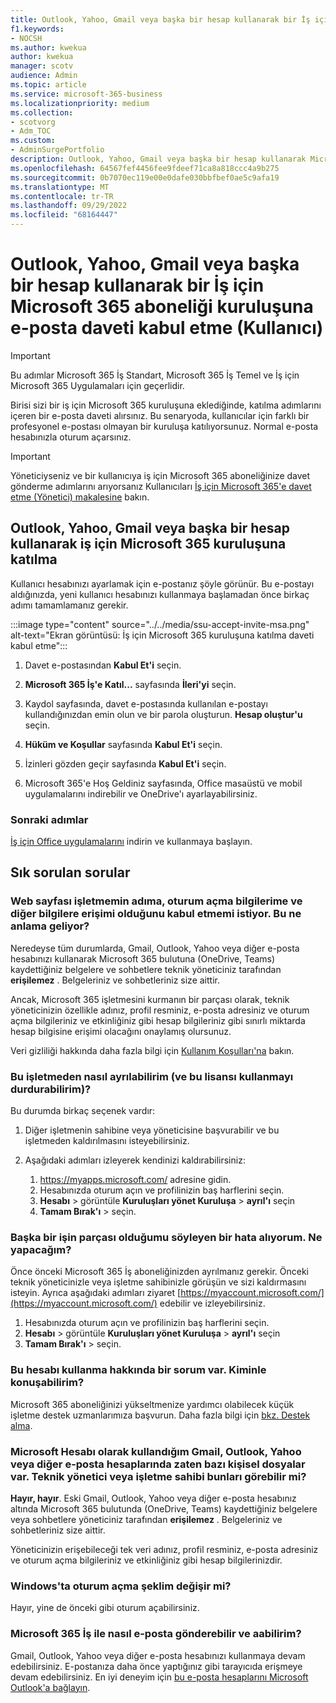 ```yaml
---
title: Outlook, Yahoo, Gmail veya başka bir hesap kullanarak bir İş için Microsoft 365 aboneliği kuruluşuna e-posta daveti kabul etme (Kullanıcı)
f1.keywords:
- NOCSH
ms.author: kwekua
author: kwekua
manager: scotv
audience: Admin
ms.topic: article
ms.service: microsoft-365-business
ms.localizationpriority: medium
ms.collection:
- scotvorg
- Adm_TOC
ms.custom:
- AdminSurgePortfolio
description: Outlook, Yahoo, Gmail veya başka bir hesap kullanarak Microsoft 365 İş Standart bir kuruluşa katılmak için e-posta daveti kabul edin.
ms.openlocfilehash: 64567fef4456fee9fdeef71ca8a818ccc4a9b275
ms.sourcegitcommit: 0b7070ec119e00e0dafe030bbfbef0ae5c9afa19
ms.translationtype: MT
ms.contentlocale: tr-TR
ms.lasthandoff: 09/29/2022
ms.locfileid: "68164447"
---
```

# <a name="accept-an-email-invitation-to-a-microsoft-365-for-business-subscription-organization-using-an-outlook-yahoo-gmail-or-other-account-user"></a>Outlook, Yahoo, Gmail veya başka bir hesap kullanarak bir İş için Microsoft 365 aboneliği kuruluşuna e-posta daveti kabul etme (Kullanıcı)

> [!IMPORTANT]
> Bu adımlar Microsoft 365 İş Standart, Microsoft 365 İş Temel ve İş için Microsoft 365 Uygulamaları için geçerlidir.

Birisi sizi bir iş için Microsoft 365 kuruluşuna eklediğinde, katılma adımlarını içeren bir e-posta daveti alırsınız. Bu senaryoda, kullanıcılar için farklı bir profesyonel e-postası olmayan bir kuruluşa katılıyorsunuz. Normal e-posta hesabınızla oturum açarsınız.

> [!IMPORTANT]
> Yöneticiyseniz ve bir kullanıcıya iş için Microsoft 365 aboneliğinize davet gönderme adımlarını arıyorsanız Kullanıcıları [İş için Microsoft 365'e davet etme (Yönetici) makalesine](admin-invite-business-standard.md) bakın.

## <a name="join-a-microsoft-365-for-business-organization-using-an-outlook-yahoo-gmail-or-other-account"></a>Outlook, Yahoo, Gmail veya başka bir hesap kullanarak iş için Microsoft 365 kuruluşuna katılma

Kullanıcı hesabınızı ayarlamak için e-postanız şöyle görünür. Bu e-postayı aldığınızda, yeni kullanıcı hesabınızı kullanmaya başlamadan önce birkaç adımı tamamlamanız gerekir.

:::image type="content" source="../../media/ssu-accept-invite-msa.png" alt-text="Ekran görüntüsü: İş için Microsoft 365 kuruluşuna katılma daveti kabul etme":::

1. Davet e-postasından **Kabul Et'i** seçin.

2. **Microsoft 365 İş'e Katıl...** sayfasında **İleri'yi** seçin.

3. Kaydol sayfasında, davet e-postasında kullanılan e-postayı kullandığınızdan emin olun ve bir parola oluşturun. **Hesap oluştur'u** seçin.

4. **Hüküm ve Koşullar** sayfasında **Kabul Et'i** seçin.

5. İzinleri gözden geçir sayfasında **Kabul Et'i** seçin.

6. Microsoft 365'e Hoş Geldiniz sayfasında, Office masaüstü ve mobil uygulamalarını indirebilir ve OneDrive'ı ayarlayabilirsiniz.

### <a name="next-steps"></a>Sonraki adımlar

[İş için Office uygulamalarını](https://support.microsoft.com/office/install-office-apps-from-office-365-dcf2d841-dac7-455b-9a77-fc8f7ee92702) indirin ve kullanmaya başlayın.

## <a name="frequently-asked-questions"></a>Sık sorulan sorular

### <a name="the-webpage-is-asking-me-to-agree-that-my-business-has-access-to-my-name-sign-in-and-other-information--what-does-that-mean"></a>Web sayfası işletmemin adıma, oturum açma bilgilerime ve diğer bilgilere erişimi olduğunu kabul etmemi istiyor. Bu ne anlama geliyor?

Neredeyse tüm durumlarda, Gmail, Outlook, Yahoo veya diğer e-posta hesabınızı kullanarak Microsoft 365 bulutuna (OneDrive, Teams) kaydettiğiniz belgelere ve sohbetlere teknik yöneticiniz tarafından **erişilemez** . Belgeleriniz ve sohbetleriniz size aittir.

Ancak, Microsoft 365 işletmesini kurmanın bir parçası olarak, teknik yöneticinizin özellikle adınız, profil resminiz, e-posta adresiniz ve oturum açma bilgileriniz ve etkinliğiniz gibi hesap bilgileriniz gibi sınırlı miktarda hesap bilgisine erişimi olacağını onaylamış olursunuz.

Veri gizliliği hakkında daha fazla bilgi için [Kullanım Koşulları'na](https://ssu.office.com/terms/en-US/smb_eula.txt) bakın.

### <a name="how-can-i-leave-this-business-and-stop-using-this-license"></a>Bu işletmeden nasıl ayrılabilirim (ve bu lisansı kullanmayı durdurabilirim)?

Bu durumda birkaç seçenek vardır:  

1. Diğer işletmenin sahibine veya yöneticisine başvurabilir ve bu işletmeden kaldırılmasını isteyebilirsiniz.

2. Aşağıdaki adımları izleyerek kendinizi kaldırabilirsiniz:

    1. https://myapps.microsoft.com/ adresine gidin.
    2. Hesabınızda oturum açın ve profilinizin baş harflerini seçin.
    3. **Hesabı** >  görüntüle **Kuruluşları yönet Kuruluşa** > **ayrıl'ı** seçin
    4. **Tamam Bırak'ı** >  seçin.

### <a name="im-getting-an-error-saying-im-part-of-another-business--what-do-i-do"></a>Başka bir işin parçası olduğumu söyleyen bir hata alıyorum.  Ne yapacağım?

Önce önceki Microsoft 365 İş aboneliğinizden ayrılmanız gerekir. Önceki teknik yöneticinizle veya işletme sahibinizle görüşün ve sizi kaldırmasını isteyin. Ayrıca aşağıdaki adımları ziyaret [https://myaccount.microsoft.com/](https://myaccount.microsoft.com/) edebilir ve izleyebilirsiniz.

1. Hesabınızda oturum açın ve profilinizin baş harflerini seçin.
2. **Hesabı** >  görüntüle **Kuruluşları yönet Kuruluşa** > **ayrıl'ı** seçin
3. **Tamam Bırak'ı** >  seçin.

### <a name="i-have-a-question-about-using-this-account-who-can-i-talk-to"></a>Bu hesabı kullanma hakkında bir sorum var. Kiminle konuşabilirim?

Microsoft 365 aboneliğinizi yükseltmenize yardımcı olabilecek küçük işletme destek uzmanlarımıza başvurun. Daha fazla bilgi için [bkz. Destek alma](../get-help-support.md).

### <a name="the-gmail-outlook-yahoo-or-other-email-account-that-im-using-as-a-microsoft-account-already-has-some-personal-files-in-it-can-the-technical-administrator-or-business-owner-see-these"></a>Microsoft Hesabı olarak kullandığım Gmail, Outlook, Yahoo veya diğer e-posta hesaplarında zaten bazı kişisel dosyalar var. Teknik yönetici veya işletme sahibi bunları görebilir mi?

**Hayır, hayır**. Eski Gmail, Outlook, Yahoo veya diğer e-posta hesabınız altında Microsoft 365 bulutunda (OneDrive, Teams) kaydettiğiniz belgelere veya sohbetlere yöneticiniz tarafından **erişilemez** .  Belgeleriniz ve sohbetleriniz size aittir.

Yöneticinizin erişebileceği tek veri adınız, profil resminiz, e-posta adresiniz ve oturum açma bilgileriniz ve etkinliğiniz gibi hesap bilgilerinizdir.

### <a name="does-the-way-i-login-to-windows-change"></a>Windows'ta oturum açma şeklim değişir mi?

Hayır, yine de önceki gibi oturum açabilirsiniz.

### <a name="how-can-i-send-and-receive-emails-with-microsoft-365-business"></a>Microsoft 365 İş ile nasıl e-posta gönderebilir ve aabilirim?

Gmail, Outlook, Yahoo veya diğer e-posta hesabınızı kullanmaya devam edebilirsiniz.  E-postanıza daha önce yaptığınız gibi tarayıcıda erişmeye devam edebilirsiniz. En iyi deneyim için [bu e-posta hesaplarını Microsoft Outlook'a bağlayın](https://support.microsoft.com/office/add-an-email-account-to-outlook-6e27792a-9267-4aa4-8bb6-c84ef146101b).
